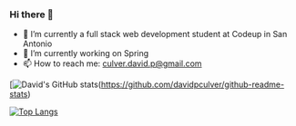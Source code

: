 ### Hi there 👋

<!--
**Davidpculver/Davidpculver** is a ✨ _special_ ✨ repository because its `README.md` (this file) appears on your GitHub profile.

Here are some ideas to get you started:

- 🔭 I’m currently working on ...
- 🌱 I’m currently learning ...
- 👯 I’m looking to collaborate on ...
- 🤔 I’m looking for help with ...
- 💬 Ask me about ...
- 📫 How to reach me: culver.david.p@gmail.com
- 😄 Pronouns: ...
- ⚡ Fun fact: ...
-->

- 🔭 I’m currently a full stack web development student at Codeup in San Antonio
- 🌱 I’m currently working on Spring
- 📫 How to reach me: culver.david.p@gmail.com


[![David's GitHub stats](https://github-readme-stats.vercel.app/api?username=davidpculver&hide=stars&show_icons=true&theme=react)(https://github.com/davidpculver/github-readme-stats)

[![Top Langs](https://github-readme-stats.vercel.app/api/top-langs/?username=davidpculver&layout=compact)](https://github.com/davidpculver/github-readme-stats)


